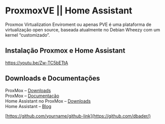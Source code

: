 # ProxmoxVE || Home Assistant
Proxmox Virtualization Enviroment ou apenas PVE é uma plataforma de virtualização open source, baseada atualmente no Debian Wheezy com um kernel “customizado”.

## Instalação  Proxmox e Home Assistant

https://youtu.be/Zw-TC5bETtA

## Downloads e Documentações


ProxMox – [Downloads](https://proxmox.com/en/downloads/category/iso-images-pve)</br>
ProxMox – [Documentação](https://proxmox.com/en/downloads/category/documentation-pvee)</br>
Home Assistant no ProxMox – [Downloads](https://www.home-assistant.io/installation/alternative)</br>
Home Assistant – [Blog](https://www.home-assistant.io/blog/)


[https://github.com/yourname/github-link](https://github.com/dbader/)

